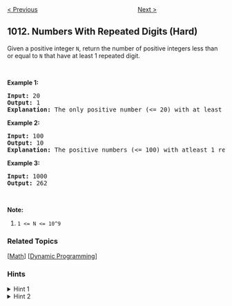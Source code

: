 <!--|This file generated by command(leetcode description); DO NOT EDIT.    |-->
<!--+----------------------------------------------------------------------+-->
<!--|@author    Openset <openset.wang@gmail.com>                           |-->
<!--|@link      https://github.com/openset                                 |-->
<!--|@home      https://github.com/openset/leetcode                        |-->
<!--+----------------------------------------------------------------------+-->

[< Previous](https://github.com/openset/leetcode/tree/master/problems/capacity-to-ship-packages-within-d-days "Capacity To Ship Packages Within D Days")
　　　　　　　　　　　　　　　　
[Next >](https://github.com/openset/leetcode/tree/master/problems/partition-array-into-three-parts-with-equal-sum "Partition Array Into Three Parts With Equal Sum")

## 1012. Numbers With Repeated Digits (Hard)

<p>Given a positive integer <code>N</code>, return the number of positive integers less than or equal to <code>N</code> that have at least 1 repeated digit.</p>

<p>&nbsp;</p>

<div>
<p><strong>Example 1:</strong></p>

<pre>
<strong>Input: </strong><span id="example-input-1-1">20</span>
<strong>Output: </strong><span id="example-output-1">1</span>
<strong>Explanation: </strong>The only positive number (&lt;= 20) with at least 1 repeated digit is 11.
</pre>

<div>
<p><strong>Example 2:</strong></p>

<pre>
<strong>Input: </strong><span id="example-input-2-1">100</span>
<strong>Output: </strong><span id="example-output-2">10</span>
<strong>Explanation: </strong>The positive numbers (&lt;= 100) with atleast 1 repeated digit are 11, 22, 33, 44, 55, 66, 77, 88, 99, and 100.
</pre>

<div>
<p><strong>Example 3:</strong></p>

<pre>
<strong>Input: </strong><span id="example-input-3-1">1000</span>
<strong>Output: </strong><span id="example-output-3">262</span>
</pre>
</div>

<p>&nbsp;</p>

<p><strong><span>Note:</span></strong></p>

<ol>
	<li><code>1 &lt;= N &lt;= 10^9</code></li>
</ol>
</div>
</div>

### Related Topics
  [[Math](https://github.com/openset/leetcode/tree/master/tag/math/README.md)]
  [[Dynamic Programming](https://github.com/openset/leetcode/tree/master/tag/dynamic-programming/README.md)]

### Hints
<details>
<summary>Hint 1</summary>
How many numbers with no duplicate digits?  How many numbers with K digits and no duplicates?
</details>

<details>
<summary>Hint 2</summary>
How many numbers with same length as N?  How many numbers with same prefix as N?
</details>
